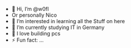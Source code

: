 - 👋 Hi, I’m @w0fl
- Or personally Nico
- 👀 I’m interested in learning all the Stuff on here
- 🌱 I’m currently studying IT in Germany
- 💞️ I love building pcs
- ⚡ Fun fact: ...

<!---
w0fl/w0fl is a ✨ special ✨ repository because its `README.md` (this file) appears on your GitHub profile.
You can click the Preview link to take a look at your changes.
--->
